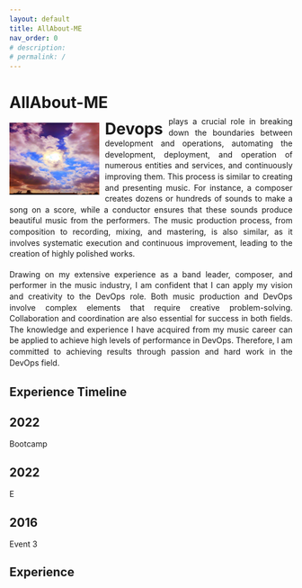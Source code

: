 ```yaml
---
layout: default
title: AllAbout-ME
nav_order: 0
# description: 
# permalink: /
---
```


<head>
  <link rel="stylesheet" href="https://maxcdn.bootstrapcdn.com/bootstrap/3.3.7/css/bootstrap.min.css">
  <link rel="stylesheet" href="https://www.jqueryscript.net/css/jquerysctipttop.css">
  <link rel="stylesheet" href="Scrolling-Vertical-Timeline-Bootstrap/timelinev.css">
  <script src="https://code.jquery.com/jquery-3.2.1.min.js"></script>
  <script src="Scrolling-Vertical-Timeline-Bootstrap/timelinev.css"></script>
</head>

# AllAbout-ME

<img src="Profile.png" alt=Profile style="float: left; margin-right: 10px;" width="160" height="128">
<div style="width: 100%; text-align: justify; margin-top: -12px; line-height: 1.4em">    
  <span style="font-size: 2em; font-weight: bold; line-height: 0.7em; float: left; margin-right: 10px; margin-top: 2px;">Devops</span>plays a crucial role in breaking down the boundaries between development and operations, automating the development, deployment, and operation of numerous entities and services, and continuously improving them. This process is similar to creating and presenting music. For instance, a composer creates dozens or hundreds of sounds to make a song on a score, while a conductor ensures that these sounds produce beautiful music from the performers. The music production process, from composition to recording, mixing, and mastering, is also similar, as it involves systematic execution and continuous improvement, leading to the creation of highly polished works.
</div><br>
<div style="width: 100%; text-align: justify;line-height: 1.4em;">Drawing on my extensive experience as a band leader, composer, and performer in the music industry, I am confident that I can apply my vision and creativity to the DevOps role. Both music production and DevOps involve complex elements that require creative problem-solving. Collaboration and coordination are also essential for success in both fields. The knowledge and experience I have acquired from my music career can be applied to achieve high levels of performance in DevOps. Therefore, I am committed to achieving results through passion and hard work in the DevOps field.
</div>

## Experience Timeline

<div id="timeline" class="row">

  <div class="timelineCont col-12">
    <div class="row">
      <div class="date col-5">
        <h2>2022</h2>
      </div>
      <div class="text col-7">
        <p>Bootcamp</p>
      </div>
    </div>
  </div>

  <div class="timelineCont col-12">
    <div class="row">
      <div class="date col-5">
        <h2>2022</h2>
      </div>
      <div class="text col-7">
        <p>E</p>
      </div>
    </div>
  </div>
  <div class="timelineCont col-12">
    <div class="row">
      <div class="date col-5">
        <h2>2016</h2>
      </div>
      <div class="text col-7">
        <p>Event 3</p>
      </div>
    </div>
  </div>
</div>

## Experience

<link rel="stylesheet"
      href="https://stackpath.bootstrapcdn.com/bootstrap/4.1.0/css/bootstrap.min.css"
      integrity="sha384-9gVQ4dYFwwWSjIDZnLEWnxCjeSWFphJiwGPXr1jddIhOegiu1FwO5qRGvFXOdJZ4"
      crossorigin="anonymous">
<link href="timelinev.css" rel="stylesheet">
<script src="https://code.jquery.com/jquery-3.3.1.min.js"
        integrity="sha384-tsQFqpEReu7ZLhBV2VZlAu7zcOV+rXbYlF2cqB8txI/8aZajjp4Bqd+V6D5IgvKT"
        crossorigin="anonymous">
</script>
<script src="jquery.timelinev.js"></script>
<script>
  $('#timeline').timelinev({
    timelineDiv: $(this),
    containerDivs: '.timelineCont',
    dateDiv: '.date',
    textDiv: '.text',
    dateHtml: 'h2',
    textHtml: 'p',
    dateActiveClass: '.active',
    datesSpeed: '750'
  });
</script>
